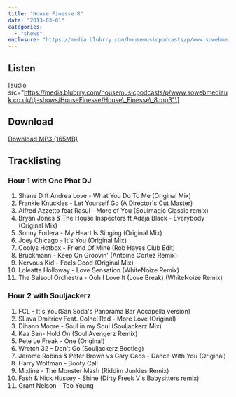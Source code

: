 ```yaml
---
title: "House Finesse 8"
date: "2013-03-01"
categories: 
  - "shows"
enclosure: "https://media.blubrry.com/housemusicpodcasts/p/www.sowebmediauk.co.uk/dj-shows/HouseFinesse/House_Finesse_8.mp3 0 audio/mpeg "
---
```


## Listen

\[audio src="https://media.blubrry.com/housemusicpodcasts/p/www.sowebmediauk.co.uk/dj-shows/HouseFinesse/House\_Finesse\_8.mp3"\]

## Download

[Download MP3 (165MB)](https://media.blubrry.com/housemusicpodcasts/p/www.sowebmediauk.co.uk/dj-shows/HouseFinesse/House_Finesse_8.mp3)

## Tracklisting

### Hour 1 with One Phat DJ

1. Shane D ft Andrea Love - What You Do To Me (Original Mix)
2. Frankie Knuckles - Let Yourself Go (A Director's Cut Master)
3. Alfred Azzetto feat Rasul - More of You (Soulmagic Classic remix)
4. Bryan Jones & The House Inspectors ft Adaja Black - Everybody (Original Mix)
5. Sonny Fodera - My Heart Is Singing (Original Mix)
6. Joey Chicago - It's You (Original Mix)
7. Coolys Hotbox - Friend Of Mine (Rob Hayes Club Edit)
8. Bruckmann - Keep On Groovin' (Antoine Cortez Remix)
9. Nervous Kid - Feels Good (Original Mix)
10. Loleatta Holloway - Love Sensation (WhiteNoize Remix)
11. The Salsoul Orchestra - Ooh I Love It (Love Break) (WhiteNoize Remix)

### Hour 2 with Souljackerz

1. FCL - It's You(San Soda's Panorama Bar Accapella version)
2. SLava Dmitriev Feat. Colnel Red - More Love (Original)
3. Dihann Moore - Soul in my Soul (Souljackerz Mix)
4. Kaa San- Hold On (Soul Avengerz Remix)
5. Pete Le Freak - One (Original)
6. Wretch 32 - Don't Go (Souljackerz Bootleg)
7. Jerome Robins & Peter Brown vs Gary Caos - Dance With You (Original)
8. Harry Wolfman - Booty Call
9. Mixline - The Monster Mash (Riddim Junkies Remix)
10. Fash & Nick Hussey - Shine (Dirty Freek V's Babysitters remix)
11. Grant Nelson - Too Young
